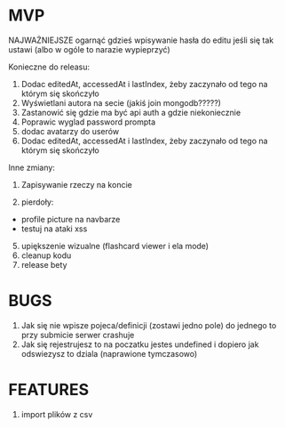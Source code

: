 # MVP

NAJWAŻNIEJSZE ogarnąć gdzieś wpisywanie hasła do editu jeśli się tak ustawi (albo w ogóle to narazie wypieprzyć)

Konieczne do releasu:
1. Dodac editedAt, accessedAt i lastIndex, żeby zaczynało od tego na którym się skończyło
2. Wyświetlani autora na secie (jakiś join mongodb?????)
3. Zastanowić się gdzie ma być api auth a gdzie niekoniecznie
3. Poprawic wyglad password prompta
4. dodac avatarzy do userów
5. Dodac editedAt, accessedAt i lastIndex, żeby zaczynało od tego na którym się skończyło

Inne zmiany:
1. Zapisywanie rzeczy na koncie

4. pierdoły:
- profile picture na navbarze
- testuj na ataki xss
5. upiększenie wizualne (flashcard viewer i ela mode)
6. cleanup kodu
7. release bety

# BUGS
1. Jak się nie wpisze pojeca/definicji (zostawi jedno pole) do jednego to przy submicie serwer crashuje
2. Jak się rejestrujesz to na poczatku jestes undefined i dopiero jak odswiezysz to dziala (naprawione tymczasowo)

# FEATURES
1. import plików z csv





